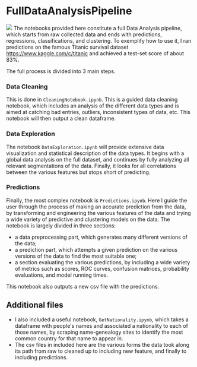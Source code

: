 # FullDataAnalysisPipeline
![](http://personalpages.to.infn.it/~dgalloni/FullDataAnalysisPipeline.jpg)
The notebooks provided here constitute a full Data Analysis pipeline, which starts from raw collected data and ends with predictions, regressions, classifications, and clustering. To exemplify how to use it, I ran predictions on the famous Titanic survival dataset https://www.kaggle.com/c/titanic and achieved a test-set score of about 83%.

The full process is divided into 3 main steps.

### Data Cleaning

This is done in `CleaningNotebook.ipynb`. This is a guided data cleaning notebook, which includes an analysis of the different data types and is aimed at catching bad entries, outliers, inconsistent types of data, etc. This notebook will then output a clean dataframe.

### Data Exploration

The notebook `DataExploration.ipynb` will provide extensive data visualization and statistical description of the data types. It begins with a global data analysis on the full dataset, and continues by fully analyzing all relevant segmentations of the data. Finally, it looks for all correlations between the various features but stops short of predicting.

### Predictions

Finally, the most complex notebook is `Predictions.ipynb`. Here I guide the user through the process of making an accurate prediction from the data, by transforming and engineering the various features of the data and trying a wide variety of predictive and clustering models on the data. The notebook is largely divided in three sections: 
 - a data preprocessing part, which generates many different versions of the data;
 - a prediction part, which attempts a given prediction on the various versions of the data to find the most suitable one;
 - a section evaluating the various predictions, by including a wide variety of metrics such as scores, ROC curves, confusion matrices, probability evaluations, and model running times.
 
 This notebook also outputs a new csv file with the predictions.

## Additional files

 - I also included a useful notebook, `GetNationality.ipynb`, which takes a dataframe with people's names and associated a nationality to each of those names, by scraping name-genealogy sites to identify the most common country for that name to appear in.
 - The csv files in included here are the various forms the data took along its path from raw to cleaned up to including new feature, and finally to including predictions.
 

